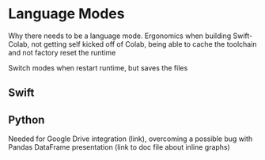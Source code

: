 # Language Modes

Why there needs to be a language mode. Ergonomics when building Swift-Colab, not getting self kicked off of Colab, being able to cache the toolchain and not factory reset the runtime

Switch modes when restart runtime, but saves the files

## Swift

## Python

Needed for Google Drive integration (link), overcoming a possible bug with Pandas DataFrame presentation (link to doc file about inline graphs)
